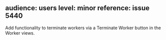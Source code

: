 audience: users
level: minor
reference: issue 5440
---
Add functionality to terminate workers via a Terminate Worker button in the Worker views.
